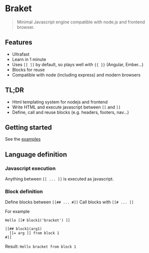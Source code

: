 # Braket

> Minimal Javascript engine compatible with node.js and frontend browser.

## Features

- Ultrafast
- Learn in 1 minute
- Uses `[[ ]]` by default, so plays well with `{{ }}` (Angular, Ember...)
- Blocks for reuse
- Compatible with node (including express) and modern browsers

## TL;DR

* Html templating system for nodejs and frontend
* Write HTML and execute javascript between `[[` and `]]`
* Define, call and reuse blocks (e.g. headers, footers, nav...)

## Getting started

See the [examples](examples)

## Language definition

### Javascript execution

Anything between `[[ ... ]]` is executed as javascript.

### Block definition

Define blocks between `[[## ... #]]`
Call blocks with `[[# ... ]]`

For example

```
Hello [[# block1('bracket') ]]

[[## block1(arg1)
  [[= arg ]] from block 1
#]]
```

Result: `Hello bracket from block 1`
